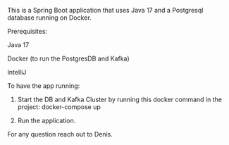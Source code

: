 This is a Spring Boot application that uses Java 17 and a Postgresql database running on Docker.

Prerequisites:

Java 17 

Docker (to run the PostgresDB and Kafka)

IntelliJ

To have the app running:


1. Start the DB and Kafka Cluster by
   running this docker command in the project:  docker-compose up

2. Run the application.

For any question reach out to Denis. 

